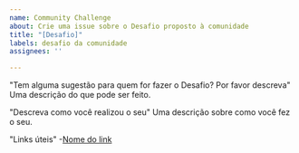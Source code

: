 ```yaml
---
name: Community Challenge
about: Crie uma issue sobre o Desafio proposto à comunidade
title: "[Desafio]"
labels: desafio da comunidade
assignees: ''

---
```


"Tem alguma sugestão para quem for fazer o Desafio? Por favor descreva"
Uma descrição do que pode ser feito.

"Descreva como você realizou o seu"
Uma descrição sobre como você fez o seu.

"Links úteis"
-[Nome do link](URL)
